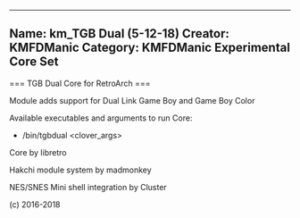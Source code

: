 -----------------------
Name: km_TGB Dual (5-12-18)
Creator: KMFDManic
Category: KMFDManic Experimental Core Set
-----------------------
=== TGB Dual Core for RetroArch ===

Module adds support for Dual Link Game Boy and Game Boy Color

Available executables and arguments to run Core:
- /bin/tgbdual <rom> <clover_args>

Core by libretro

Hakchi module system by madmonkey

NES/SNES Mini shell integration by Cluster

(c) 2016-2018
